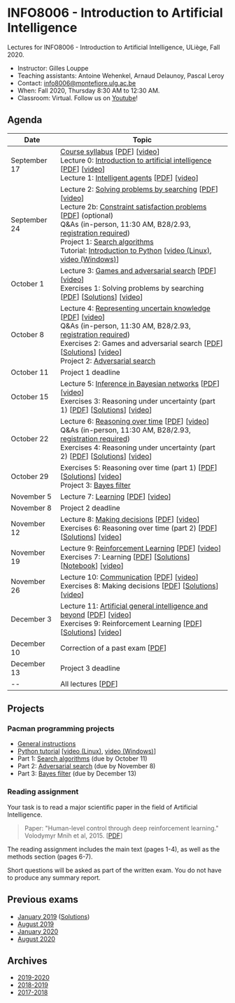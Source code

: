 # INFO8006 - Introduction to Artificial Intelligence

Lectures for INFO8006 - Introduction to Artificial Intelligence, ULiège, Fall 2020.

- Instructor: Gilles Louppe
- Teaching assistants: Antoine Wehenkel, Arnaud Delaunoy, Pascal Leroy
- Contact: [info8006@montefiore.ulg.ac.be](mailto:info8006@montefiore.ulg.ac.be)
- When: Fall 2020, Thursday 8:30 AM to 12:30 AM.
- Classroom: Virtual. Follow us on [Youtube](https://bit.ly/3igTphO)!

## Agenda

| Date | Topic |
| --- | --- |
| September 17 | [Course syllabus](https://glouppe.github.io/info8006-introduction-to-ai/?p=course-syllabus.md) [[PDF](https://glouppe.github.io/info8006-introduction-to-ai/pdf/course-syllabus.pdf)] [[video](https://www.youtube.com/watch?v=XOjc3OtJA4U)]<br>Lecture 0: [Introduction to artificial intelligence](https://glouppe.github.io/info8006-introduction-to-ai/?p=lecture0.md) [[PDF](https://glouppe.github.io/info8006-introduction-to-ai/pdf/lec0.pdf)] [[video](https://www.youtube.com/watch?v=G6YrPwF-to8)]<br>Lecture 1: [Intelligent agents](https://glouppe.github.io/info8006-introduction-to-ai/?p=lecture1.md) [[PDF](https://glouppe.github.io/info8006-introduction-to-ai/pdf/lec1.pdf)] [[video](https://www.youtube.com/watch?v=WYxZiGIZXSs)]|
| September 24| Lecture 2: [Solving problems by searching](https://glouppe.github.io/info8006-introduction-to-ai/?p=lecture2.md) [[PDF](https://glouppe.github.io/info8006-introduction-to-ai/pdf/lec2.pdf)] [[video](https://www.youtube.com/watch?v=9hU3gx79pEE)] <br>Lecture 2b: [Constraint satisfaction problems](https://glouppe.github.io/info8006-introduction-to-ai/?p=lecture2b.md) [[PDF](https://glouppe.github.io/info8006-introduction-to-ai/pdf/lec2b.pdf)]  (optional)<br>Q&As (in-person, 11:30 AM, B28/2.93, [registration required](https://docs.google.com/spreadsheets/d/12aKsuN6hfjHR35PRIlWhNn_PVkBh4fvD8YiOfGVHzW4/edit?usp=sharing))<br>Project 1: [Search algorithms](https://github.com/glouppe/info8006-introduction-to-ai/tree/master/projects/project1)<br>Tutorial: [Introduction to Python](https://github.com/glouppe/info8006-introduction-to-ai/tree/master/python-tutorial) [[video (Linux)](https://www.youtube.com/watch?v=aul2ARPn790), [video (Windows)](https://www.youtube.com/watch?v=CWNOHrwzIaM)] |
| October 1 | Lecture 3: [Games and adversarial search](https://glouppe.github.io/info8006-introduction-to-ai/?p=lecture3.md) [[PDF](https://glouppe.github.io/info8006-introduction-to-ai/pdf/lec3.pdf)] [[video](https://www.youtube.com/watch?v=rjCBWMJhKg0)]<br>Exercises 1: Solving problems by searching [[PDF](https://glouppe.github.io/info8006-introduction-to-ai/pdf/exercises1.pdf)] [[Solutions](https://glouppe.github.io/info8006-introduction-to-ai/pdf/solutions1.pdf)] [[video](https://www.youtube.com/watch?v=fkWYxezUKo8&ab_channel=GillesLouppe)]|
| October 8 | Lecture 4: [Representing uncertain knowledge](https://glouppe.github.io/info8006-introduction-to-ai/?p=lecture4.md) [[PDF](https://glouppe.github.io/info8006-introduction-to-ai/pdf/lec4.pdf)] [[video](https://www.youtube.com/watch?v=i1UqwV3jMIY)]<br>Q&As (in-person, 11:30 AM, B28/2.93, [registration required](https://docs.google.com/spreadsheets/d/12aKsuN6hfjHR35PRIlWhNn_PVkBh4fvD8YiOfGVHzW4/edit?usp=sharing)) <br>Exercises 2: Games and adversarial search [[PDF](https://glouppe.github.io/info8006-introduction-to-ai/pdf/exercises2.pdf)] [[Solutions](https://glouppe.github.io/info8006-introduction-to-ai/pdf/solutions2.pdf)] [[video](https://www.youtube.com/watch?v=0ttKt51GaOw&ab_channel=GillesLouppe)]<br>Project 2: [Adversarial search](https://github.com/glouppe/info8006-introduction-to-ai/tree/master/projects/project2) |
| October 11 | Project 1 deadline |
| October 15 | Lecture 5: [Inference in Bayesian networks](https://glouppe.github.io/info8006-introduction-to-ai/?p=lecture5.md) [[PDF](https://glouppe.github.io/info8006-introduction-to-ai/pdf/lec5.pdf)] [[video](https://www.youtube.com/watch?v=p5EFRO8YLI0)]<br>Exercises 3: Reasoning under uncertainty (part 1) [[PDF](https://glouppe.github.io/info8006-introduction-to-ai/pdf/exercises3.pdf)] [[Solutions](https://glouppe.github.io/info8006-introduction-to-ai/pdf/solutions3.pdf)] [[video](https://www.youtube.com/watch?v=b2-hcub9pFM)]|
| October 22 | Lecture 6: [Reasoning over time](https://glouppe.github.io/info8006-introduction-to-ai/?p=lecture6.md) [[PDF](https://glouppe.github.io/info8006-introduction-to-ai/pdf/lec6.pdf)] [[video](https://www.youtube.com/watch?v=crN15fPqnoo)]<br>Q&As (in-person, 11:30 AM, B28/2.93, [registration required](https://docs.google.com/spreadsheets/d/12aKsuN6hfjHR35PRIlWhNn_PVkBh4fvD8YiOfGVHzW4/edit?usp=sharing)) <br>Exercises 4: Reasoning under uncertainty (part 2) [[PDF](https://glouppe.github.io/info8006-introduction-to-ai/pdf/exercises4.pdf)] [[Solutions](https://glouppe.github.io/info8006-introduction-to-ai/pdf/solutions4.pdf)] [[video](https://www.youtube.com/watch?v=66GbTXY8B2E)]|
| October 29  | Exercises 5: Reasoning over time (part 1) [[PDF](https://glouppe.github.io/info8006-introduction-to-ai/pdf/exercises5.pdf)] [[Solutions](https://glouppe.github.io/info8006-introduction-to-ai/pdf/solutions5.pdf)] [[video](https://www.youtube.com/watch?v=IsYvF9gsndk)] <br>Project 3: [Bayes filter](https://github.com/glouppe/info8006-introduction-to-ai/tree/master/projects/project3) |
| November 5 | Lecture 7: [Learning](https://glouppe.github.io/info8006-introduction-to-ai/?p=lecture7.md) [[PDF](https://glouppe.github.io/info8006-introduction-to-ai/pdf/lec7.pdf)] [[video](https://www.youtube.com/watch?v=Vt0vySeV1hc)] <br> |
| November 8 | Project 2 deadline |
| November 12 | Lecture 8: [Making decisions](https://glouppe.github.io/info8006-introduction-to-ai/?p=lecture8.md) [[PDF](https://glouppe.github.io/info8006-introduction-to-ai/pdf/lec8.pdf)] [[video](https://www.youtube.com/watch?v=ORYUUPEkiQU)]  <br>Exercises 6: Reasoning over time (part 2) [[PDF](https://glouppe.github.io/info8006-introduction-to-ai/pdf/exercises6.pdf)] [[Solutions](https://glouppe.github.io/info8006-introduction-to-ai/pdf/solutions6.pdf)] [[video](https://www.youtube.com/watch?v=Cd21nAjdfMc)] |
| November 19 | Lecture 9: [Reinforcement Learning](https://glouppe.github.io/info8006-introduction-to-ai/?p=lecture9.md) [[PDF](https://glouppe.github.io/info8006-introduction-to-ai/pdf/lec9.pdf)] [[video](https://www.youtube.com/watch?v=mjq7Py-bzmw)]<br>Exercises 7: Learning [[PDF](https://glouppe.github.io/info8006-introduction-to-ai/pdf/exercises7.pdf)] [[Solutions](https://glouppe.github.io/info8006-introduction-to-ai/pdf/solutions7.pdf)] [[Notebook](https://glouppe.github.io/info8006-introduction-to-ai/code/tutorial7-linear_regression.ipynb)] [[video](https://www.youtube.com/watch?v=LdjtHZB_tv4)]|
| November 26 | Lecture 10: [Communication](https://glouppe.github.io/info8006-introduction-to-ai/?p=lecture10.md) [[PDF](https://glouppe.github.io/info8006-introduction-to-ai/pdf/lec10.pdf)] [[video](https://www.youtube.com/watch?v=5Hdi6Rz8qNM)] <br>Exercises 8: Making decisions [[PDF](https://glouppe.github.io/info8006-introduction-to-ai/pdf/exercises8.pdf)] [[Solutions](https://glouppe.github.io/info8006-introduction-to-ai/pdf/solutions8.pdf)] [[video](https://www.youtube.com/watch?v=it7MVnduR4g)]|
| December 3 | Lecture 11: [Artificial general intelligence and beyond](https://glouppe.github.io/info8006-introduction-to-ai/?p=lecture11.md) [[PDF](https://glouppe.github.io/info8006-introduction-to-ai/pdf/lec11.pdf)] [[video](https://www.youtube.com/watch?v=gvkgMBURpAk)]<br>Exercises 9: Reinforcement Learning [[PDF](https://glouppe.github.io/info8006-introduction-to-ai/pdf/exercises9.pdf)] [[Solutions](https://glouppe.github.io/info8006-introduction-to-ai/pdf/solutions9.pdf)] [[video](https://www.youtube.com/watch?v=m5oQdxCysng)]|
| December 10 | Correction of a past exam [[PDF](https://glouppe.github.io/info8006-introduction-to-ai/pdf/exam-august2020.pdf)] |
| December 13 | Project 3 deadline |
| -- | All lectures [[PDF](https://drive.google.com/file/d/11DuruUo0fpKI0B0EyeIMlbmgEsuNS2q8/view?usp=sharing)] |

## Projects

### Pacman programming projects

- [General instructions](https://github.com/glouppe/info8006-introduction-to-ai/tree/master/projects)
- [Python tutorial](https://github.com/glouppe/info8006-introduction-to-ai/tree/master/python-tutorial) [[video (Linux)](https://www.youtube.com/watch?v=aul2ARPn790), [video (Windows)](https://www.youtube.com/watch?v=CWNOHrwzIaM)]
- Part 1: [Search algorithms](https://github.com/glouppe/info8006-introduction-to-ai/tree/master/projects/project1) (due by October 11)
- Part 2: [Adversarial search](https://github.com/glouppe/info8006-introduction-to-ai/tree/master/projects/project2) (due by November 8)
- Part 3: [Bayes filter](https://github.com/glouppe/info8006-introduction-to-ai/tree/master/projects/project3) (due by December 13)

### Reading assignment

Your task is to read a major scientific paper in the field of Artificial Intelligence.

> Paper: "Human-level control through deep reinforcement learning."<br>
> Volodymyr Mnih et al, 2015. [[PDF](https://deepmind-media.storage.googleapis.com/dqn/DQNNaturePaper.pdf)]

The reading assignment includes the main text (pages 1-4), as well as the methods section (pages 6-7).

Short questions will be asked as part of the written exam. You do not have to produce any summary report.

## Previous exams

- [January 2019](https://glouppe.github.io/info8006-introduction-to-ai/pdf/exam-january2019.pdf) ([Solutions](https://glouppe.github.io/info8006-introduction-to-ai/pdf/exam-january2019-solutions.pdf))
- [August 2019](https://glouppe.github.io/info8006-introduction-to-ai/pdf/exam-august2019.pdf)
- [January 2020](https://glouppe.github.io/info8006-introduction-to-ai/pdf/exam-january2020.pdf)
- [August 2020](https://glouppe.github.io/info8006-introduction-to-ai/pdf/exam-august2020.pdf)

## Archives

- [2019-2020](https://github.com/glouppe/info8006-introduction-to-ai/tree/info8006-2019)
- [2018-2019](https://github.com/glouppe/info8006-introduction-to-ai/tree/info8006-2018)
- [2017-2018](https://github.com/glouppe/info8006-introduction-to-ai/tree/info8006-2017)
